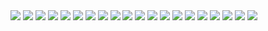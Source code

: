 <img src="./images/Screen Shot 2018-04-21 at 11.36.43 AM.png"/>
<img src="./images/Screen Shot 2018-04-21 at 11.37.01 AM.png"/>
<img src="./images/Screen Shot 2018-04-21 at 11.37.10 AM.png"/>
<img src="./images/Screen Shot 2018-04-21 at 11.37.15 AM.png"/>
<img src="./images/Screen Shot 2018-04-21 at 11.37.20 AM.png"/>
<img src="./images/Screen Shot 2018-04-21 at 11.37.24 AM.png"/>
<img src="./images/Screen Shot 2018-04-21 at 11.37.32 AM.png"/>
<img src="./images/Screen Shot 2018-04-21 at 11.37.40 AM.png"/>
<img src="./images/Screen Shot 2018-04-21 at 11.37.45 AM.png"/>
<img src="./images/Screen Shot 2018-04-21 at 11.37.52 AM.png"/>
<img src="./images/Screen Shot 2018-04-21 at 11.38.00 AM.png"/>
<img src="./images/Screen Shot 2018-04-21 at 11.38.21 AM.png"/>
<img src="./images/Screen Shot 2018-04-21 at 11.38.32 AM.png"/>
<img src="./images/Screen Shot 2018-04-21 at 11.38.39 AM.png"/>
<img src="./images/Screen Shot 2018-04-21 at 11.38.58 AM.png"/>
<img src="./images/Screen Shot 2018-04-21 at 11.39.11 AM.png"/>
<img src="./images/Screen Shot 2018-04-21 at 11.39.34 AM.png"/>
<img src="./images/Screen Shot 2018-04-21 at 11.39.49 AM.png"/>
<img src="./images/Screen Shot 2018-04-21 at 11.39.55 AM.png"/>
<img src="./images/Screen Shot 2018-04-21 at 11.40.09 AM.png"/>
